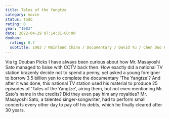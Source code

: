 ```yaml
---
title: Tales of the Yangtze
category: movie
status: todo
rating: 0
year: "1983"
date: 2022-04-29 07:14:31+08:00
douban:
  rating: 8.7
  subtitle: 1983 / Mainland China / Documentary / David Yu / Chen Duo Hongyun
---
```


Via tg Douban Picks I have always been curious about how Mr. Masayoshi Sato managed to liaise with CCTV back then. How exactly did a national TV station brazenly decide not to spend a penny, yet asked a young foreigner to borrow 3.5 billion yen to complete the documentary 'The Yangtze'? And after it was done, this national TV station used his material to produce 25 episodes of 'Tales of the Yangtze', airing them, but not even mentioning Mr. Sato's name in the credits? Did they even pay him any royalties? Mr. Masayoshi Sato, a talented singer-songwriter, had to perform small concerts every other day to pay off his debts, which he finally cleared after 30 years.
